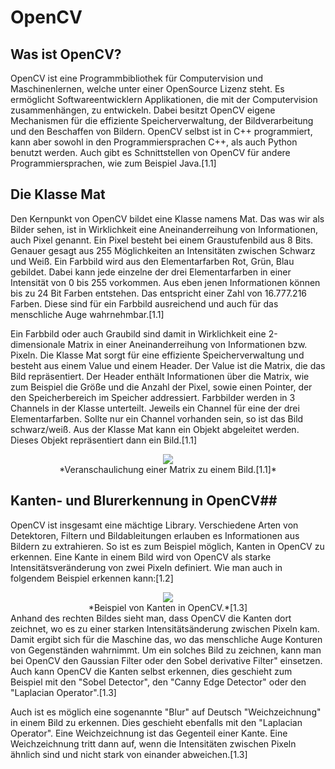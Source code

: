 # OpenCV
## Was ist OpenCV?
OpenCV ist eine Programmbibliothek für Computervision und Maschinenlernen, welche unter einer OpenSource Lizenz steht. Es ermöglicht Softwareentwicklern Applikationen, die mit der Computervision zusammenhängen, zu entwickeln. Dabei besitzt OpenCV eigene Mechanismen für die effiziente Speicherverwaltung, der Bildverarbeitung und den Beschaffen von Bildern. OpenCV selbst ist in C++ programmiert, kann aber sowohl in den Programmiersprachen C++, als auch Python benutzt werden. Auch gibt es Schnittstellen von OpenCV für andere Programmiersprachen, wie zum Beispiel Java.[1.1]

## Die Klasse Mat
Den Kernpunkt von OpenCV bildet eine Klasse namens Mat. Das was wir als Bilder sehen, ist in Wirklichkeit eine Aneinanderreihung von Informationen, auch Pixel genannt. Ein Pixel besteht bei einem Graustufenbild aus 8 Bits. Genauer gesagt aus 255 Möglichkeiten an Intensitäten zwischen Schwarz und Weiß. Ein Farbbild wird aus den Elementarfarben Rot, Grün, Blau gebildet. Dabei kann jede einzelne der drei Elementarfarben in einer Intensität von 0 bis 255 vorkommen. Aus eben jenen Informationen können bis zu 24 Bit Farben entstehen. Das entspricht einer Zahl von 16.777.216 Farben. Diese sind für ein Farbbild ausreichend und auch für das menschliche Auge wahrnehmbar.[1.1]

Ein Farbbild oder auch Graubild sind damit in Wirklichkeit eine 2-dimensionale Matrix in einer Aneinanderreihung von Informationen bzw. Pixeln. Die Klasse Mat sorgt für eine effiziente Speicherverwaltung und besteht aus einem Value und einem Header. Der Value ist die Matrix, die das Bild repräsentiert. Der Header enthält Informationen über die Matrix, wie zum Beispiel die Größe und die Anzahl der Pixel, sowie einen Pointer, der den Speicherbereich im Speicher addressiert. Farbbilder werden in 3 Channels in der Klasse unterteilt. Jeweils ein Channel für eine der drei Elementarfarben. Sollte nur ein Channel vorhanden sein, so ist das Bild schwarz/weiß. Aus der Klasse Mat kann ein Objekt abgeleitet werden. Dieses Objekt repräsentiert dann ein Bild.[1.1]

<center><img src="../assets/Matrix.png" /><br>
*Veranschaulichung einer Matrix zu einem Bild.[1.1]*</center>

## Kanten- und Blurerkennung in OpenCV##
OpenCV ist insgesamt eine mächtige Library. Verschiedene Arten von Detektoren, Filtern und Bildableitungen erlauben es Informationen aus Bildern zu extrahieren. So ist es zum Beispiel möglich, Kanten in OpenCV zu erkennen. Eine Kante in einem Bild wird von OpenCV als starke Intensitätsveränderung von zwei Pixeln definiert. Wie man auch in folgendem Beispiel erkennen kann:[1.2]
<center><img src="../assets/edge.png" /><br>
*Beispiel von Kanten in OpenCV.*[1.3]</center>
Anhand des rechten Bildes sieht man, dass OpenCV die Kanten dort zeichnet, wo es zu einer starken Intensitätsänderung zwischen Pixeln kam. Damit ergibt sich für die Maschine das, wo das menschliche Auge Konturen von Gegenständen wahrnimmt. Um ein solches Bild zu zeichnen, kann man bei OpenCV den Gaussian Filter oder den Sobel derivative Filter" einsetzen. Auch kann OpenCV die Kanten selbst erkennen, dies geschieht zum Beispiel mit den "Sobel Detector", den "Canny Edge Detector" oder den "Laplacian Operator".[1.3]

Auch ist es möglich eine sogenannte "Blur" auf Deutsch "Weichzeichnung" in einem Bild zu erkennen. Dies geschieht ebenfalls mit den "Laplacian Operator". Eine Weichzeichnung ist das Gegenteil einer Kante. Eine Weichzeichnung tritt dann auf, wenn die Intensitäten zwischen Pixeln ähnlich sind und nicht stark von einander abweichen.[1.3]
